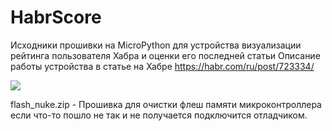 # HabrScore

Исходники прошивки на MicroPython для устройства визуализации рейтинга пользователя Хабра и оценки его последней статьи
Описание работы устройства в статье на Хабре https://habr.com/ru/post/723334/

![](https://habrastorage.org/webt/rh/gr/jb/rhgrjbyzq6ic1ccvhpnxsmgi_zm.gif)

flash_nuke.zip - Прошивка для очистки флеш памяти микроконтроллера если что-то пошло не так и не получается подключится отладчиком.

